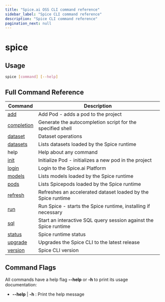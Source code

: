 ```yaml
---
title: "Spice.ai OSS CLI command reference"
sidebar_label: "Spice CLI command reference"
description: "Spice CLI command reference"
pagination_next: null
---
```


# spice

## Usage

```bash
spice [command] [--help]
```

## Full Command Reference

| Command                                            | Description                                                         |
| -------------------------------------------------- | --------------------------------------------------------------------|
| [add](/cli/reference/add)               | Add Pod - adds a pod to the project                                 |
| [completion](/cli/reference/completion) | Generate the autocompletion script for the specified shell          |
| [dataset](/cli/reference/dataset)       | Dataset operations                                                  |
| [datasets](/cli/reference/datasets)     | Lists datasets loaded by the Spice runtime                          |
| help                                               | Help about any command                                              |
| [init](/cli/reference/init)             | Initialize Pod - initializes a new pod in the project               |
| [login](/cli/reference/login)           | Login to the Spice.ai Platform                                                  |
| [models](/cli/reference/models)         | Lists models loaded by the Spice runtime                            |
| [pods](/cli/reference/pods)             | Lists Spicepods loaded by the Spice runtime                         |
| [refresh](/cli/reference/refresh)       | Refreshes an accelerated dataset loaded by the Spice runtime          |
| [run](/cli/reference/run)               | Run Spice - starts the Spice runtime, installing if necessary |
| [sql](/cli/reference/sql)               | Start an interactive SQL query session against the Spice runtime |
| [status](/cli/reference/status)         | Spice runtime status                                                |
| [upgrade](/cli/reference/upgrade)       | Upgrades the Spice CLI to the latest release                        |
| [version](/cli/reference/version)       | Spice CLI version                                                   |

## Command Flags

All commands have a help flag **--help** or **-h** to print its usage documentation:

- **--help** | **-h** : Print the help message
